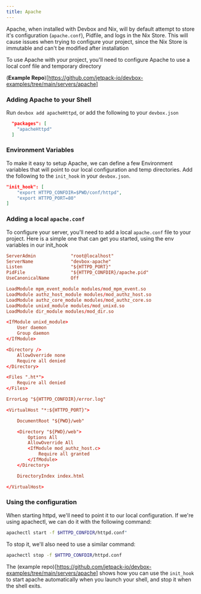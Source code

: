 ```yaml
---
title: Apache
---
```


Apache, when installed with Devbox and Nix, will by default attempt to store it's configuration (`apache.conf`), Pidfile, and logs in the Nix Store. This will cause issues when trying to configure your project, since the Nix Store is immutable and can't be modified after installation

To use Apache with your project, you'll need to configure Apache to use a local conf file and temporary directory

(**Example Repo**)[https://github.com/jetpack-io/devbox-examples/tree/main/servers/apache]

### Adding Apache to your Shell

Run `devbox add apacheHttpd`, or add the following to your `devbox.json`

```json
  "packages": [
    "apacheHttpd"
  ]
```

### Environment Variables

To make it easy to setup Apache, we can define a few Environment variables that will point to our local configuration and temp directories. Add the following to the `init_hook` in your `devbox.json`.

```json
"init_hook": [
    "export HTTPD_CONFDIR=$PWD/conf/httpd",
    "export HTTPD_PORT=80"
]
```

### Adding a local `apache.conf`

To configure your server, you'll need to add a local `apache.conf` file to your project. Here is a simple one that can get you started, using the env variables in our init_hook

```conf
ServerAdmin             "root@localhost"
ServerName              "devbox-apache"
Listen                  "${HTTPD_PORT}"
PidFile                 "${HTTPD_CONFDIR}/apache.pid"
UseCanonicalName        Off

LoadModule mpm_event_module modules/mod_mpm_event.so
LoadModule authz_host_module modules/mod_authz_host.so
LoadModule authz_core_module modules/mod_authz_core.so
LoadModule unixd_module modules/mod_unixd.so
LoadModule dir_module modules/mod_dir.so

<IfModule unixd_module>
    User daemon
    Group daemon
</IfModule>

<Directory />
    AllowOverride none
    Require all denied
</Directory>

<Files ".ht*">
    Require all denied
</Files>

ErrorLog "${HTTPD_CONFDIR}/error.log"

<VirtualHost "*:${HTTPD_PORT}">

    DocumentRoot "${PWD}/web"

    <Directory "${PWD}/web">
        Options All
        AllowOverride All
        <IfModule mod_authz_host.c>
            Require all granted
        </IfModule>
    </Directory>

    DirectoryIndex index.html 

</VirtualHost>
```

### Using the configuration

When starting httpd, we'll need to point it to our local configuration. If we're using apachectl, we can do it with the following command: 

```bash
apachectl start -f $HTTPD_CONFDIR/httpd.conf"
```

To stop it, we'll also need to use a similar command: 

```bash
apachectl stop -f $HTTPD_CONFDIR/httpd.conf
```

The (example repo)[https://github.com/jetpack-io/devbox-examples/tree/main/servers/apache] shows how you can use the `init_hook` to start apache automatically when you launch your shell, and stop it when the shell exits.
